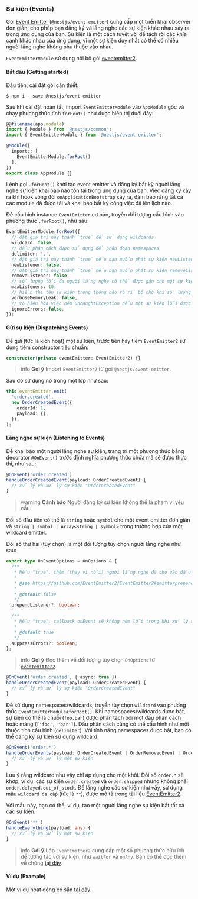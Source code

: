 ### Sự kiện (Events)

Gói [Event Emitter](https://www.npmjs.com/package/@nestjs/event-emitter) (`@nestjs/event-emitter`) cung cấp một triển khai observer đơn giản, cho phép bạn đăng ký và lắng nghe các sự kiện khác nhau xảy ra trong ứng dụng của bạn. Sự kiện là một cách tuyệt vời để tách rời các khía cạnh khác nhau của ứng dụng, vì một sự kiện duy nhất có thể có nhiều người lắng nghe không phụ thuộc vào nhau.

`EventEmitterModule` sử dụng nội bộ gói [eventemitter2](https://github.com/EventEmitter2/EventEmitter2).

#### Bắt đầu (Getting started)

Đầu tiên, cài đặt gói cần thiết:

```shell
$ npm i --save @nestjs/event-emitter
```

Sau khi cài đặt hoàn tất, import `EventEmitterModule` vào `AppModule` gốc và chạy phương thức tĩnh `forRoot()` như được hiển thị dưới đây:

```typescript
@@filename(app.module)
import { Module } from '@nestjs/common';
import { EventEmitterModule } from '@nestjs/event-emitter';

@Module({
  imports: [
    EventEmitterModule.forRoot()
  ],
})
export class AppModule {}
```

Lệnh gọi `.forRoot()` khởi tạo event emitter và đăng ký bất kỳ người lắng nghe sự kiện khai báo nào tồn tại trong ứng dụng của bạn. Việc đăng ký xảy ra khi hook vòng đời `onApplicationBootstrap` xảy ra, đảm bảo rằng tất cả các module đã được tải và khai báo bất kỳ công việc đã lên lịch nào.

Để cấu hình instance `EventEmitter` cơ bản, truyền đối tượng cấu hình vào phương thức `.forRoot()`, như sau:

```typescript
EventEmitterModule.forRoot({
  // đặt giá trị này thành `true` để sử dụng wildcards
  wildcard: false,
  // dấu phân cách được sử dụng để phân đoạn namespaces
  delimiter: '.',
  // đặt giá trị này thành `true` nếu bạn muốn phát sự kiện newListener
  newListener: false,
  // đặt giá trị này thành `true` nếu bạn muốn phát sự kiện removeListener
  removeListener: false,
  // số lượng tối đa người lắng nghe có thể được gán cho một sự kiện
  maxListeners: 10,
  // hiển thị tên sự kiện trong thông báo rò rỉ bộ nhớ khi số lượng người lắng nghe vượt quá số lượng tối đa
  verboseMemoryLeak: false,
  // vô hiệu hóa việc ném uncaughtException nếu một sự kiện lỗi được phát ra và nó không có người lắng nghe
  ignoreErrors: false,
});
```

#### Gửi sự kiện (Dispatching Events)

Để gửi (tức là kích hoạt) một sự kiện, trước tiên hãy tiêm `EventEmitter2` sử dụng tiêm constructor tiêu chuẩn:

```typescript
constructor(private eventEmitter: EventEmitter2) {}
```

> info **Gợi ý** Import `EventEmitter2` từ gói `@nestjs/event-emitter`.

Sau đó sử dụng nó trong một lớp như sau:

```typescript
this.eventEmitter.emit(
  'order.created',
  new OrderCreatedEvent({
    orderId: 1,
    payload: {},
  }),
);
```

#### Lắng nghe sự kiện (Listening to Events)

Để khai báo một người lắng nghe sự kiện, trang trí một phương thức bằng decorator `@OnEvent()` trước định nghĩa phương thức chứa mã sẽ được thực thi, như sau:

```typescript
@OnEvent('order.created')
handleOrderCreatedEvent(payload: OrderCreatedEvent) {
  // xử lý và xử lý sự kiện "OrderCreatedEvent"
}
```

> warning **Cảnh báo** Người đăng ký sự kiện không thể là phạm vi yêu cầu.

Đối số đầu tiên có thể là `string` hoặc `symbol` cho một event emitter đơn giản và `string | symbol | Array<string | symbol>` trong trường hợp của một wildcard emitter.

Đối số thứ hai (tùy chọn) là một đối tượng tùy chọn người lắng nghe như sau:

```typescript
export type OnEventOptions = OnOptions & {
  /**
   * Nếu "true", thêm (thay vì nối) người lắng nghe đã cho vào đầu mảng người lắng nghe.
   *
   * @see https://github.com/EventEmitter2/EventEmitter2#emitterprependlistenerevent-listener-options
   *
   * @default false
   */
  prependListener?: boolean;

  /**
   * Nếu "true", callback onEvent sẽ không ném lỗi trong khi xử lý sự kiện. Ngược lại, nếu "false" nó sẽ ném lỗi.
   *
   * @default true
   */
  suppressErrors?: boolean;
};
```

> info **Gợi ý** Đọc thêm về đối tượng tùy chọn `OnOptions` từ [`eventemitter2`](https://github.com/EventEmitter2/EventEmitter2#emitteronevent-listener-options-objectboolean).

```typescript
@OnEvent('order.created', { async: true })
handleOrderCreatedEvent(payload: OrderCreatedEvent) {
  // xử lý và xử lý sự kiện "OrderCreatedEvent"
}
```

Để sử dụng namespaces/wildcards, truyền tùy chọn `wildcard` vào phương thức `EventEmitterModule#forRoot()`. Khi namespaces/wildcards được bật, sự kiện có thể là chuỗi (`foo.bar`) được phân tách bởi một dấu phân cách hoặc mảng (`['foo', 'bar']`). Dấu phân cách cũng có thể cấu hình như một thuộc tính cấu hình (`delimiter`). Với tính năng namespaces được bật, bạn có thể đăng ký sự kiện sử dụng wildcard:

```typescript
@OnEvent('order.*')
handleOrderEvents(payload: OrderCreatedEvent | OrderRemovedEvent | OrderUpdatedEvent) {
  // xử lý và xử lý một sự kiện
}
```

Lưu ý rằng wildcard như vậy chỉ áp dụng cho một khối. Đối số `order.*` sẽ khớp, ví dụ, các sự kiện `order.created` và `order.shipped` nhưng không phải `order.delayed.out_of_stock`. Để lắng nghe các sự kiện như vậy, sử dụng mẫu `wildcard đa cấp` (tức là `**`), được mô tả trong tài liệu [EventEmitter2](https://github.com/EventEmitter2/EventEmitter2#multi-level-wildcards).

Với mẫu này, bạn có thể, ví dụ, tạo một người lắng nghe sự kiện bắt tất cả các sự kiện.

```typescript
@OnEvent('**')
handleEverything(payload: any) {
  // xử lý và xử lý một sự kiện
}
```

> info **Gợi ý** Lớp `EventEmitter2` cung cấp một số phương thức hữu ích để tương tác với sự kiện, như `waitFor` và `onAny`. Bạn có thể đọc thêm về chúng [tại đây](https://github.com/EventEmitter2/EventEmitter2).

#### Ví dụ (Example)

Một ví dụ hoạt động có sẵn [tại đây](https://github.com/nestjs/nest/tree/master/sample/30-event-emitter).
